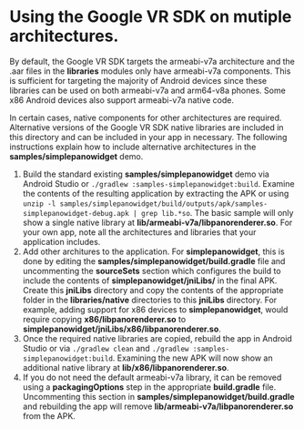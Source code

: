 # Using the Google VR SDK on mutiple architectures.

By default, the Google VR SDK targets the armeabi-v7a architecture and the .aar
files in the **libraries** modules only have armeabi-v7a components. This is
sufficient for targeting the majority of Android devices since these libraries
can be used on both armeabi-v7a and arm64-v8a phones. Some x86 Android devices
also support armeabi-v7a native code.

In certain cases, native components for other architectures are required.
Alternative versions of the Google VR SDK native libraries are included in this
directory and can be included in your app in necessary. The following
instructions explain how to include alternative architectures in the
**samples/simplepanowidget** demo.

1. Build the standard existing **samples/simplepanowidget** demo via Android
Studio or `./gradlew :samples-simplepanowidget:build`. Examine the contents of
the resulting application by extracting the APK or using `unzip -l
samples/simplepanowidget/build/outputs/apk/samples-simplepanowidget-debug.apk |
grep lib.*so`. The basic sample will only show a single native library at
**lib/armeabi-v7a/libpanorenderer.so**. For your own app, note all the
architectures and libraries that your application includes.
1. Add other architures to the application. For **simplepanowidget**, this is
done by editing the **samples/simplepanowidget/build.gradle** file and
uncommenting the **sourceSets** section which configures the build to include
the contents of **simplepanowidget/jniLibs/** in the final APK. Create this
**jniLibs** directory and copy the contents of the appropriate folder in
the **libraries/native** directories to this **jniLibs** directory. For example,
adding support for x86 devices to **simplepanowidget**, would require copying
**x86/libpanorenderer.so** to **simplepanowidget/jniLibs/x86/libpanorenderer.so**.
1. Once the required native libraries are copied, rebuild the app in Android
Studio or via `./gradlew clean` and `./gradlew :samples-simplepanowidget:build`.
Examining the new APK will now show an additional native library at
**lib/x86/libpanorenderer.so**.
1. If you do not need the default armeabi-v7a library, it can be removed using a
**packagingOptions** step in the appropriate **build.gradle** file. Uncommenting
this section in **samples/simplepanowidget/build.gradle** and rebuilding the app
will remove **lib/armeabi-v7a/libpanorenderer.so** from the APK.
